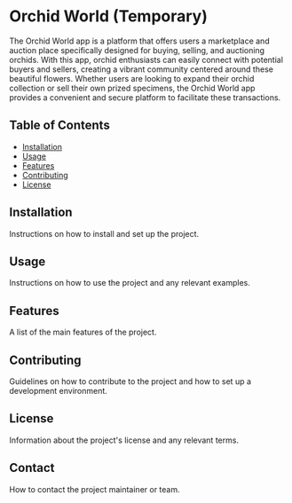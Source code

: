 # Orchid World (Temporary)

The Orchid World app is a platform that offers users a marketplace and auction place specifically designed for buying, selling, and auctioning orchids. With this app, orchid enthusiasts can easily connect with potential buyers and sellers, creating a vibrant community centered around these beautiful flowers. Whether users are looking to expand their orchid collection or sell their own prized specimens, the Orchid World app provides a convenient and secure platform to facilitate these transactions.

## Table of Contents

- [Installation](#installation)
- [Usage](#usage)
- [Features](#features)
- [Contributing](#contributing)
- [License](#license)

## Installation

Instructions on how to install and set up the project.

## Usage

Instructions on how to use the project and any relevant examples.

## Features

A list of the main features of the project.

## Contributing

Guidelines on how to contribute to the project and how to set up a development environment.

## License

Information about the project's license and any relevant terms.

## Contact

How to contact the project maintainer or team.
